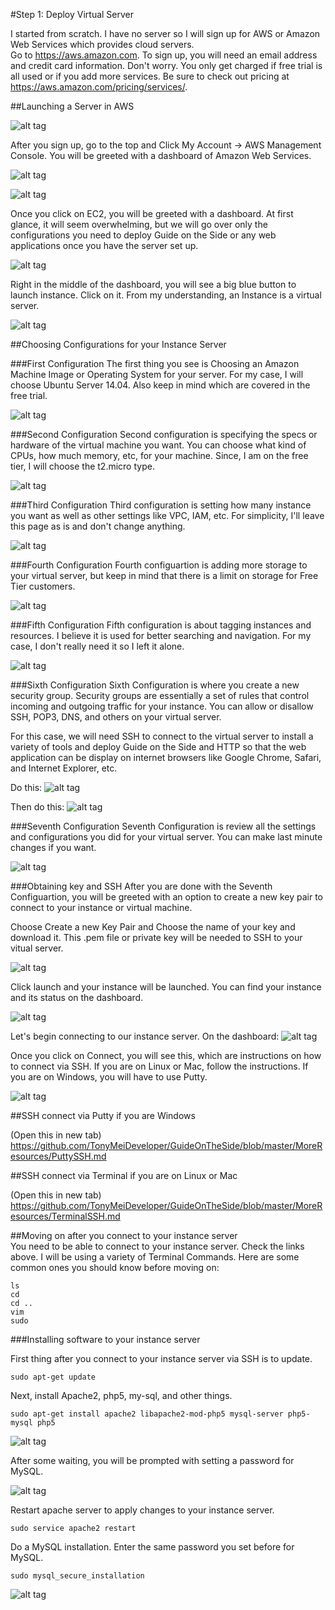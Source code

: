 #Step 1: Deploy Virtual Server


I started from scratch. I have no server so I will sign up for AWS or Amazon Web Services which provides cloud servers.  
Go to https://aws.amazon.com. To sign up, you will need an email address and credit card information. Don't worry. You only get charged if free trial is all used or if you add more services. Be sure to check out pricing at https://aws.amazon.com/pricing/services/. 


##Launching a Server in AWS


![alt tag](https://github.com/TonyMeiDeveloper/GuideOnTheSide/blob/master/GuidePictures/AWS.png)


After you sign up, go to the top and Click My Account -> AWS Management Console. You will be greeted with a dashboard of Amazon Web Services.


![alt tag](https://github.com/TonyMeiDeveloper/GuideOnTheSide/blob/master/GuidePictures/Dashboard1.png)


![alt tag](https://github.com/TonyMeiDeveloper/GuideOnTheSide/blob/master/GuidePictures/Dashboard2.png)


Once you click on EC2, you will be greeted with a dashboard. At first glance, it will seem overwhelming, but we will go over only the configurations you need to deploy Guide on the Side or any web applications once you have the server set up.    


![alt tag](https://github.com/TonyMeiDeveloper/GuideOnTheSide/blob/master/GuidePictures/CreateInstance1.png)   



Right in the middle of the dashboard, you will see a big blue button to launch instance. Click on it. From my understanding, an Instance is a virtual server. 


![alt tag](https://github.com/TonyMeiDeveloper/GuideOnTheSide/blob/master/GuidePictures/CreateInstance2.png)


##Choosing Configurations for your Instance Server

###First Configuration
The first thing you see is Choosing an Amazon Machine Image or Operating System for your server. For my case, I will choose Ubuntu Server 14.04. Also keep in mind which are covered in the free trial. 


![alt tag](https://github.com/TonyMeiDeveloper/GuideOnTheSide/blob/master/GuidePictures/config1.png)


###Second Configuration
Second configuration is specifying the specs or hardware of the virtual machine you want. You can choose what kind of CPUs, how much memory, etc, for your machine. Since, I am on the free tier, I will choose the t2.micro type.  


![alt tag](https://github.com/TonyMeiDeveloper/GuideOnTheSide/blob/master/GuidePictures/config2.png)


###Third Configuration
Third configuration is setting how many instance you want as well as other settings like VPC, IAM, etc. For simplicity, I'll leave this page as is and don't change anything.     


![alt tag](https://github.com/TonyMeiDeveloper/GuideOnTheSide/blob/master/GuidePictures/config3.png)


###Fourth Configuration 
Fourth configuartion is adding more storage to your virtual server, but keep in mind that there is a limit on storage for Free Tier customers. 


![alt tag](https://github.com/TonyMeiDeveloper/GuideOnTheSide/blob/master/GuidePictures/config4.png)


###Fifth Configuration
Fifth configuration is about tagging instances and resources. I believe it is used for better searching and navigation. For my case, I don't really need it so I left it alone. 


![alt tag](https://github.com/TonyMeiDeveloper/GuideOnTheSide/blob/master/GuidePictures/config5.png)


###Sixth Configuration
Sixth Configuration is where you create a new security group. Security groups are essentially a set of rules that control incoming and outgoing traffic for your instance. You can allow or disallow SSH, POP3, DNS, and others on your virtual server.      

For this case, we will need SSH to connect to the virtual server to install a variety of tools and deploy Guide on the Side and HTTP so that the web application can be display on internet browsers like Google Chrome, Safari, and Internet Explorer, etc. 

Do this: 
![alt tag](https://github.com/TonyMeiDeveloper/GuideOnTheSide/blob/master/GuidePictures/config6.png)


Then do this: 
![alt tag](https://github.com/TonyMeiDeveloper/GuideOnTheSide/blob/master/GuidePictures/config6.5.png)


###Seventh Configuration
Seventh Configuration is review all the settings and configurations you did for your virtual server. You can make last minute changes if you want.


![alt tag](https://github.com/TonyMeiDeveloper/GuideOnTheSide/blob/master/GuidePictures/config7.png)


###Obtaining key and SSH
After you are done with the Seventh Configuartion, you will be greeted with an option to create a new key pair to connect to your instance or virtual machine. 

Choose Create a new Key Pair and Choose the name of your key and download it. This .pem file or private key will be needed to SSH to your vitual server.  

![alt tag](https://github.com/TonyMeiDeveloper/GuideOnTheSide/blob/master/GuidePictures/config7.5.png)


Click launch and your instance will be launched. You can find your instance and its status on the dashboard. 


![alt tag](https://github.com/TonyMeiDeveloper/GuideOnTheSide/blob/master/GuidePictures/instancedashboard.png)


Let's begin connecting to our instance server. On the dashboard:
![alt tag](https://github.com/TonyMeiDeveloper/GuideOnTheSide/blob/master/GuidePictures/instancedashboard2.png)


Once you click on Connect, you will see this, which are instructions on how to connect via SSH. If you are on Linux or Mac, follow the instructions. If you are on Windows, you will have to use Putty. 


![alt tag](https://github.com/TonyMeiDeveloper/GuideOnTheSide/blob/master/GuidePictures/connect.png)

##SSH connect via Putty if you are Windows 

(Open this in new tab)    
https://github.com/TonyMeiDeveloper/GuideOnTheSide/blob/master/MoreResources/PuttySSH.md

##SSH connect via Terminal if you are on Linux or Mac

(Open this in new tab)      
https://github.com/TonyMeiDeveloper/GuideOnTheSide/blob/master/MoreResources/TerminalSSH.md

##Moving on after you connect to your instance server      
You need to be able to connect to your instance server. Check the links above. 
I will be using a variety of Terminal Commands. Here are some common ones you should know before moving on:

```
ls
cd 
cd ..
vim
sudo
```


###Installing software to your instance server

First thing after you connect to your instance server via SSH is to update. 

```
sudo apt-get update
```

Next, install Apache2, php5, my-sql, and other things. 

```
sudo apt-get install apache2 libapache2-mod-php5 mysql-server php5-mysql php5
```


![alt tag](https://github.com/TonyMeiDeveloper/GuideOnTheSide/blob/master/GuidePictures/install1.png)


After some waiting, you will be prompted with setting a password for MySQL. 


![alt tag](https://github.com/TonyMeiDeveloper/GuideOnTheSide/blob/master/GuidePictures/install2.png)


Restart apache server to apply changes to your instance server. 

```
sudo service apache2 restart
```

Do a MySQL installation. Enter the same password you set before for MySQL. 

```
sudo mysql_secure_installation
```


![alt tag](https://github.com/TonyMeiDeveloper/GuideOnTheSide/blob/master/GuidePictures/install3.png)




